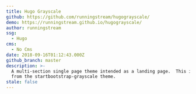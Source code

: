 ```yaml
---
title: Hugo Grayscale
github: https://github.com/runningstream/hugograyscale/
demo: https://runningstream.github.io/hugograyscale/
author: runningstream
ssg:
  - Hugo
cms:
  - No Cms
date: 2018-09-16T01:12:43.000Z
github_branch: master
description: >-
  A multi-section single page theme intended as a landing page.  This is derived
  from the startbootstrap-grayscale theme.
stale: false
---
```

